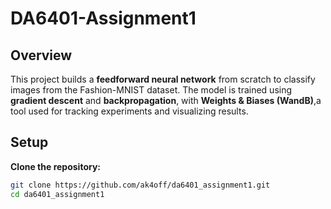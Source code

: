 # **DA6401-Assignment1**  

## **Overview**  

This project builds a **feedforward neural network** from scratch to classify images from the Fashion-MNIST dataset. The model is trained using **gradient descent** and **backpropagation**, with **Weights & Biases (WandB)**,a tool used for tracking experiments and visualizing results.

## **Setup**  
   **Clone the repository:**  
   ```bash
   git clone https://github.com/ak4off/da6401_assignment1.git
   cd da6401_assignment1
